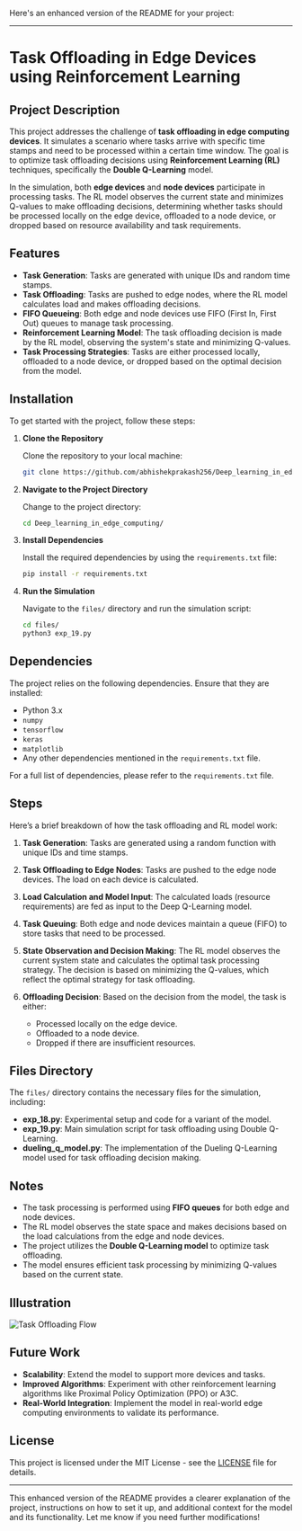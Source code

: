 Here's an enhanced version of the README for your project:

---

# Task Offloading in Edge Devices using Reinforcement Learning

## Project Description

This project addresses the challenge of **task offloading in edge computing devices**. It simulates a scenario where tasks arrive with specific time stamps and need to be processed within a certain time window. The goal is to optimize task offloading decisions using **Reinforcement Learning (RL)** techniques, specifically the **Double Q-Learning** model. 

In the simulation, both **edge devices** and **node devices** participate in processing tasks. The RL model observes the current state and minimizes Q-values to make offloading decisions, determining whether tasks should be processed locally on the edge device, offloaded to a node device, or dropped based on resource availability and task requirements.

## Features

- **Task Generation**: Tasks are generated with unique IDs and random time stamps.
- **Task Offloading**: Tasks are pushed to edge nodes, where the RL model calculates load and makes offloading decisions.
- **FIFO Queueing**: Both edge and node devices use FIFO (First In, First Out) queues to manage task processing.
- **Reinforcement Learning Model**: The task offloading decision is made by the RL model, observing the system's state and minimizing Q-values.
- **Task Processing Strategies**: Tasks are either processed locally, offloaded to a node device, or dropped based on the optimal decision from the model.

## Installation

To get started with the project, follow these steps:

1. **Clone the Repository**

   Clone the repository to your local machine:

   ```bash
   git clone https://github.com/abhishekprakash256/Deep_learning_in_edge_computing
   ```

2. **Navigate to the Project Directory**

   Change to the project directory:

   ```bash
   cd Deep_learning_in_edge_computing/
   ```

3. **Install Dependencies**

   Install the required dependencies by using the `requirements.txt` file:

   ```bash
   pip install -r requirements.txt
   ```

4. **Run the Simulation**

   Navigate to the `files/` directory and run the simulation script:

   ```bash
   cd files/
   python3 exp_19.py
   ```

## Dependencies

The project relies on the following dependencies. Ensure that they are installed:

- Python 3.x
- `numpy`
- `tensorflow`
- `keras`
- `matplotlib`
- Any other dependencies mentioned in the `requirements.txt` file.

For a full list of dependencies, please refer to the `requirements.txt` file.

## Steps

Here’s a brief breakdown of how the task offloading and RL model work:

1. **Task Generation**: Tasks are generated using a random function with unique IDs and time stamps.
   
2. **Task Offloading to Edge Nodes**: Tasks are pushed to the edge node devices. The load on each device is calculated.

3. **Load Calculation and Model Input**: The calculated loads (resource requirements) are fed as input to the Deep Q-Learning model.

4. **Task Queuing**: Both edge and node devices maintain a queue (FIFO) to store tasks that need to be processed.

5. **State Observation and Decision Making**: The RL model observes the current system state and calculates the optimal task processing strategy. The decision is based on minimizing the Q-values, which reflect the optimal strategy for task offloading.

6. **Offloading Decision**: Based on the decision from the model, the task is either:
   - Processed locally on the edge device.
   - Offloaded to a node device.
   - Dropped if there are insufficient resources.

## Files Directory

The `files/` directory contains the necessary files for the simulation, including:

- **exp_18.py**: Experimental setup and code for a variant of the model.
- **exp_19.py**: Main simulation script for task offloading using Double Q-Learning.
- **dueling_q_model.py**: The implementation of the Dueling Q-Learning model used for task offloading decision making.

## Notes

- The task processing is performed using **FIFO queues** for both edge and node devices.
- The RL model observes the state space and makes decisions based on the load calculations from the edge and node devices.
- The project utilizes the **Double Q-Learning model** to optimize task offloading.
- The model ensures efficient task processing by minimizing Q-values based on the current state.

## Illustration

![Task Offloading Flow](path_to_your_image.png)

## Future Work

- **Scalability**: Extend the model to support more devices and tasks.
- **Improved Algorithms**: Experiment with other reinforcement learning algorithms like Proximal Policy Optimization (PPO) or A3C.
- **Real-World Integration**: Implement the model in real-world edge computing environments to validate its performance.

## License

This project is licensed under the MIT License - see the [LICENSE](LICENSE) file for details.

---

This enhanced version of the README provides a clearer explanation of the project, instructions on how to set it up, and additional context for the model and its functionality. Let me know if you need further modifications!
